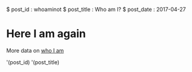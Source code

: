 $ post_id : whoaminot
$ post_title : Who am I?
$ post_date : 2017-04-27

# Here I am again
More data on [who I am](whoami)

'(post_id) '(post_title)
